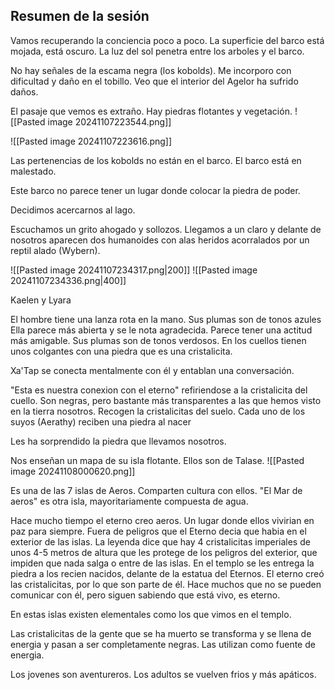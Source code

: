 
## Resumen de la sesión
Vamos recuperando la conciencia poco a poco. La superficie del barco está mojada, está oscuro. La luz del sol penetra entre los arboles y el barco.

No hay señales de la escama negra (los kobolds).
Me incorporo con dificultad y daño en el tobillo. Veo que el interior del Agelor ha sufrido daños. 

El pasaje que vemos es extraño. Hay piedras flotantes y vegetación.
![[Pasted image 20241107223544.png]]

![[Pasted image 20241107223616.png]]

Las pertenencias de los kobolds no están en el barco. 
El barco está en malestado. 

Este barco no parece tener un lugar donde colocar la piedra de poder.

Decidimos acercarnos al lago. 

Escuchamos un grito ahogado y sollozos. Llegamos a un claro y delante de nosotros aparecen dos humanoides con alas heridos acorralados por un reptil alado (Wybern).

![[Pasted image 20241107234317.png|200]] ![[Pasted image 20241107234336.png|400]] 

Kaelen y Lyara

El hombre tiene una lanza rota en la mano. Sus plumas son de tonos azules
Ella parece más abierta y se le nota agradecida. Parece tener una actitud más amigable. Sus plumas son de tonos verdosos. 
En los cuellos tienen unos colgantes con una piedra que es una cristalicita. 

Xa'Tap se conecta mentalmente con él y entablan una conversación. 

"Esta es nuestra conexion con el eterno" refiriendose a la cristalicita del cuello. Son negras, pero bastante más transparentes a las que hemos visto en la tierra nosotros. 
Recogen la cristalicitas del suelo. Cada uno de los suyos (Aerathy) reciben una piedra al nacer

Les ha sorprendido la piedra que llevamos nosotros. 

Nos enseñan un mapa de su isla flotante. Ellos son de Talase.
![[Pasted image 20241108000620.png]] 

Es una de las 7 islas de Aeros. Comparten cultura con ellos. "El Mar de aeros" es otra isla, mayoritariamente compuesta de agua. 


Hace mucho tiempo el eterno creo aeros. Un lugar donde ellos vivirian en paz para siempre. Fuera de peligros que el Eterno decia que habia en el exterior de las islas. La leyenda dice que hay 4 cristalicitas imperiales de unos 4-5 metros de altura que les protege de los peligros del exterior, que impiden que nada salga o entre de las islas. En el templo se les entrega la piedra a los recien nacidos, delante de la estatua del Eternos.  El eterno creó las cristalicitas, por lo que son parte de él. Hace muchos que no se pueden comunicar con él, pero siguen sabiendo que está vivo, es eterno. 

En estas islas existen elementales como los que vimos en el templo.

Las cristalicitas de la gente que se ha muerto se transforma y se llena de energia y pasan a ser completamente negras. Las utilizan como fuente de energia. 

Los jovenes son aventureros. Los adultos se vuelven frios y más apáticos.